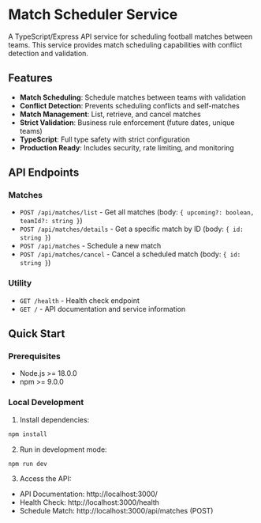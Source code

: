 # Match Scheduler Service

A TypeScript/Express API service for scheduling football matches between teams. This service provides match scheduling capabilities with conflict detection and validation.

## Features

- **Match Scheduling**: Schedule matches between teams with validation
- **Conflict Detection**: Prevents scheduling conflicts and self-matches  
- **Match Management**: List, retrieve, and cancel matches
- **Strict Validation**: Business rule enforcement (future dates, unique teams)
- **TypeScript**: Full type safety with strict configuration
- **Production Ready**: Includes security, rate limiting, and monitoring

## API Endpoints

### Matches
- `POST /api/matches/list` - Get all matches (body: `{ upcoming?: boolean, teamId?: string }`)
- `POST /api/matches/details` - Get a specific match by ID (body: `{ id: string }`)
- `POST /api/matches` - Schedule a new match
- `POST /api/matches/cancel` - Cancel a scheduled match (body: `{ id: string }`)

### Utility
- `GET /health` - Health check endpoint
- `GET /` - API documentation and service information

## Quick Start

### Prerequisites
- Node.js >= 18.0.0
- npm >= 9.0.0

### Local Development

1. Install dependencies:
```bash
npm install
```

2. Run in development mode:
```bash
npm run dev
```

3. Access the API:
- API Documentation: http://localhost:3000/
- Health Check: http://localhost:3000/health
- Schedule Match: http://localhost:3000/api/matches (POST)
